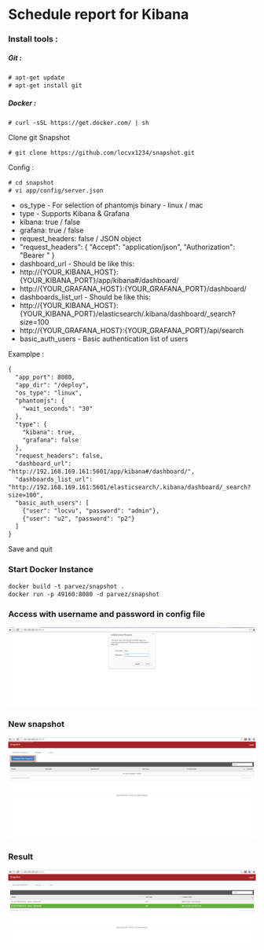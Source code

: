 # Schedule report for Kibana

### Install tools :

##### Git : 

	# apt-get update
	# apt-get install git 
	
##### Docker : 

	# curl -sSL https://get.docker.com/ | sh


Clone git Snapshot

	# git clone https://github.com/locvx1234/snapshot.git
	
Config : 
	
	# cd snapshot
	# vi app/config/server.json 
 
 
- os_type - For selection of phantomjs binary - linux / mac
- type - Supports Kibana & Grafana
- kibana: true / false
- grafana: true / false
- request_headers: false / JSON object
- "request_headers": { "Accept": "application/json", "Authorization": "Bearer " }
- dashboard_url - Should be like this:
- http://{YOUR_KIBANA_HOST}:{YOUR_KIBANA_PORT}/app/kibana#/dashboard/
- http://{YOUR_GRAFANA_HOST}:{YOUR_GRAFANA_PORT}/dashboard/
- dashboards_list_url - Should be like this:
- http://{YOUR_KIBANA_HOST}:{YOUR_KIBANA_PORT}/elasticsearch/.kibana/dashboard/_search?size=100
- http://{YOUR_GRAFANA_HOST}:{YOUR_GRAFANA_PORT}/api/search
- basic_auth_users - Basic authentication list of users

Examplpe : 

	{
	  "app_port": 8080,
	  "app_dir": "/deploy",
	  "os_type": "linux",
	  "phantomjs": {
		"wait_seconds": "30"
	  },
	  "type": {
		"kibana": true,
		"grafana": false
	  },
	  "request_headers": false,
	  "dashboard_url": "http://192.168.169.161:5601/app/kibana#/dashboard/",  
	  "dashboards_list_url": "http://192.168.169.161:5601/elasticsearch/.kibana/dashboard/_search?size=100",
	  "basic_auth_users": [
		{"user": "locvu", "password": "admin"},
		{"user": "u2", "password": "p2"}
	  ]
	}

Save and quit 

### Start Docker Instance

	docker build -t parvez/snapshot .
	docker run -p 49160:8080 -d parvez/snapshot
	
### Access with username and password in config file

<img src="https://raw.githubusercontent.com/locvx1234/ELK/master/images/Snapshot_login.png">


### New snapshot 

<img src="https://raw.githubusercontent.com/locvx1234/ELK/master/images/Snapshot_new.png">

### Result

<img src="https://raw.githubusercontent.com/locvx1234/ELK/master/images/Snapshot_result.png">
 
